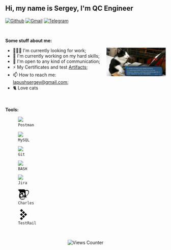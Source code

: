 
## Hi, my name is Sergey, I'm QC Engineer

[![Github](https://img.shields.io/badge/-Github-000?style=flat&logo=Github&logoColor=white)](https://github.com/LapushanskyiSergey)<!-- [![Linkedin](https://img.shields.io/badge/-LinkedIn-blue?style=flat&logo=Linkedin&logoColor=white)](https://ru.linkedin.com) My Linkedin don't working at this moment-->
[![Gmail](https://img.shields.io/badge/-Gmail-c14438?style=flat&logo=Gmail&logoColor=white)](mailto:lapushsergey@gmail.com)
[![Telegram](https://img.shields.io/badge/-Telegram-red?style=flat&color=blue&logo=Telegram&logoColor=white)](https://t.me/Wiedbool)

&nbsp;

**Some stuff about me:**

<img width="37%" align="right" alt="Cat-tester" src="web.jpg" />

- 👨🏽‍💻 I'm currently looking for work;
- 🌱 I'm currently working on my hard skills; 
- 💬 I'm open to any kind of communication;
- ⚡️ My Certificates and test [Artifacts](https://github.com/LapushanskyiSergey/Artifacts/blob/main/README.md);
- 📫 How to reach me: lapushsergey@gmail.com;
- 🐈 Love cats

&nbsp;

**Tools:** 


<p align="center">
  <code><figure><img width="8%" src="https://www.vectorlogo.zone/logos/getpostman/getpostman-icon.svg"><figcaption>Postman</figcaption></figure></code>
  <code><figure><img width="8%" src="https://www.vectorlogo.zone/logos/mysql/mysql-icon.svg"><figcaption>MySQL</figcaption></figure></code>
  <code><figure><img width="8%" src="https://www.vectorlogo.zone/logos/git-scm/git-scm-icon.svg"><figcaption>Git</figcaption></figure></code>
  <code><figure><img width="8%" src="https://www.vectorlogo.zone/logos/gnu_bash/gnu_bash-icon.svg"><figcaption>BASH</figcaption></figure></code>
  <code><figure><img width="8%" src="https://www.vectorlogo.zone/logos/atlassian_jira/atlassian_jira-icon.svg"><figcaption>Jira</figcaption></figure></code>
  <code><figure><img width="8%" src="charles.svg"><figcaption>Charles</figcaption></figure></code>
  <code><figure><img width="8%" src="testrail.svg"><figcaption>TestRail</figcaption></figure></code>
</p>
<br />
<p align="center">
  <img src="https://views-counter.vercel.app/badge?pageId=LapushanskyiSergey&leftColor=4f4a4a&rightColor=3b5e8c&type=total&label=views&style=none" alt="Views Counter">
</p>
